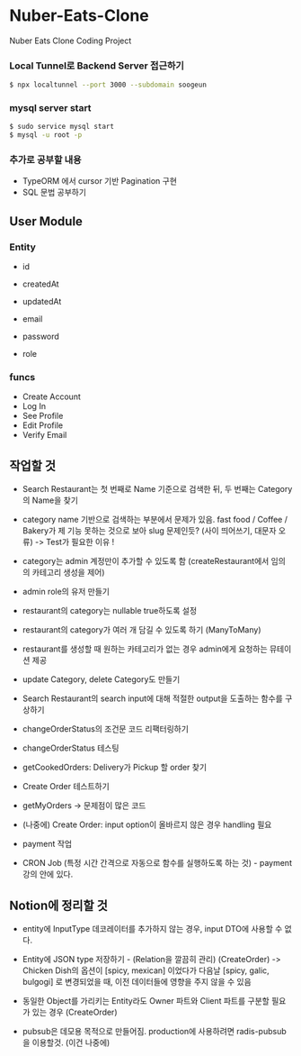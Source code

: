 # Nuber-Eats-Clone
Nuber Eats Clone Coding Project

### Local Tunnel로 Backend Server 접근하기
```bash
$ npx localtunnel --port 3000 --subdomain soogeun 
```

### mysql server start
```bash
$ sudo service mysql start
$ mysql -u root -p
```

### 추가로 공부할 내용
 * TypeORM 에서 cursor 기반 Pagination 구현
 * SQL 문법 공부하기

 
## User Module
### Entity
* id
* createdAt
* updatedAt

* email
* password
* role

### funcs
* Create Account
* Log In
* See Profile
* Edit Profile
* Verify Email


## 작업할 것
* Search Restaurant는 첫 번째로 Name 기준으로 검색한 뒤, 두 번째는 Category의 Name을 찾기
* category name 기반으로 검색하는 부분에서 문제가 있음. 
  fast food / Coffee / Bakery가 제 기능 못하는 것으로 보아 slug 문제인듯? (사이 띄어쓰기, 대문자 오류)
  -> Test가 필요한 이유 !

* category는 admin 계정만이 추가할 수 있도록 함 (createRestaurant에서 임의의 카테고리 생성을 제어)
* admin role의 유저 만들기
* restaurant의 category는 nullable true하도록 설정
* restaurant의 category가 여러 개 담길 수 있도록 하기 (ManyToMany)
* restaurant를 생성할 때 원하는 카테고리가 없는 경우 admin에게 요청하는 뮤테이션 제공
* update Category, delete Category도 만들기
* Search Restaurant의 search input에 대해 적절한 output을 도출하는 함수를 구상하기

* changeOrderStatus의 조건문 코드 리팩터링하기
* changeOrderStatus 테스팅
* getCookedOrders: Delivery가 Pickup 할 order 찾기
* Create Order 테스트하기
* getMyOrders -> 문제점이 많은 코드
* (나중에) Create Order: input option이 올바르지 않은 경우 handling 필요
* payment 작업
* CRON Job (특정 시간 간격으로 자동으로 함수를 실행하도록 하는 것) - payment 강의 안에 있다.

## Notion에 정리할 것
* entity에 InputType 데코레이터를 추가하지 않는 경우, input DTO에 사용할 수 없다.
* Entity에 JSON type 저장하기 - (Relation을 깔끔히 관리)                                                (CreateOrder)
    -> Chicken Dish의 옵션이 [spicy, mexican] 이었다가 다음날 [spicy, galic, bulgogi] 로 변경되었을 때, 이전 데이터들에 영향을 주지 않을 수 있음
* 동일한 Object를 가리키는 Entity라도 Owner 파트와 Client 파트를 구분할 필요가 있는 경우                    (CreateOrder)

* pubsub은 데모용 목적으로 만들어짐. production에 사용하려면 radis-pubsub을 이용할것. (이건 나중에)